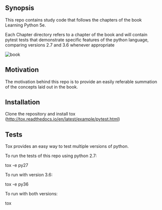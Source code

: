 ## Synopsis

This repo contains study code that follows the chapters of the book Learning Python 5e.

Each Chapter directory refers to a chapter of the book and will contain pytest tests that demonstrate specific features of the python language, comparing versions 2.7 and 3.6 whenever appropriate

![book](http://www.allitebooks.com/wp-content/uploads/1431/68555586aeb2769.jpg)

## Motivation

The motivation behind this repo is to provide an easily referable summation of the concepts laid out in the book.

## Installation

Clone the repository and install tox (http://tox.readthedocs.io/en/latest/example/pytest.html)

## Tests

Tox provides an easy way to test multiple versions of python.

To run the tests of this repo using python 2.7:

tox -e py27

To run with version 3.6:

tox -e py36

To run with both versions:

tox

